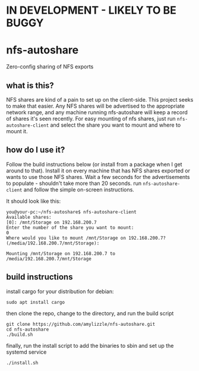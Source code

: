 # IN DEVELOPMENT - LIKELY TO BE BUGGY
# nfs-autoshare
Zero-config sharing of NFS exports

## what is this?
NFS shares are kind of a pain to set up on the client-side. This project seeks to make that easier. Any NFS shares will be advertised to the appropriate network range, and any machine running nfs-autoshare will keep a record of shares it's seen recently. For easy mounting of nfs shares, just run `nfs-autoshare-client` and select the share you want to mount and where to mount it.

## how do I use it?
Follow the build instructions below (or install from a package when I get around to that). Install it on every machine that has NFS shares exported or wants to use those NFS shares.
Wait a few seconds for the advertisements to populate - shouldn't take more than 20 seconds.
run `nfs-autoshare-client` and follow the simple on-screen instructions.

It should look like this: 
```
you@your-pc:~/nfs-autoshare$ nfs-autoshare-client
Available shares:
[0]: /mnt/Storage on 192.168.200.7
Enter the number of the share you want to mount:
0
Where would you like to mount /mnt/Storage on 192.168.200.7? (/media/192.168.200.7/mnt/Storage): 

Mounting /mnt/Storage on 192.168.200.7 to /media/192.168.200.7/mnt/Storage
```


## build instructions
install cargo for your distribution
for debian:
```
sudo apt install cargo
```
then clone the repo, change to the directory, and run the build script
```
git clone https://github.com/amylizzle/nfs-autoshare.git
cd nfs-autoshare
./build.sh
```
finally, run the install script to add the binaries to sbin and set up the systemd service
```
./install.sh
```
